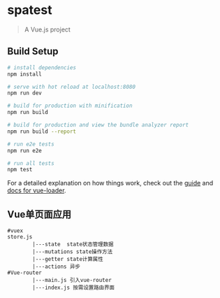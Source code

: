 # spatest

> A Vue.js project

## Build Setup

``` bash
# install dependencies
npm install

# serve with hot reload at localhost:8080
npm run dev

# build for production with minification
npm run build

# build for production and view the bundle analyzer report
npm run build --report

# run e2e tests
npm run e2e

# run all tests
npm test
```

For a detailed explanation on how things work, check out the [guide](http://vuejs-templates.github.io/webpack/) and [docs for vue-loader](http://vuejs.github.io/vue-loader).

## Vue单页面应用
```
#vuex
store.js
        |---state  state状态管理数据
        |---mutations state操作方法
        |---getter state计算属性
        |---actions 异步
#Vue-router
        |---main.js 引入vue-router
        |---index.js 按需设置路由界面
```
